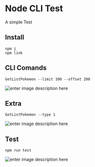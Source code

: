 # Node CLI Test

A simple Test


## Install

    npm i
    npm link

## CLI Comands

    GetListPokemon --limit 100 --offset 200
    
![enter image description here](https://user-images.githubusercontent.com/9513390/129784287-7910c5fd-fba2-49e0-b870-4c9a00a257a7.png)
## Extra 

    GetListPokemon --type 1
![enter image description here](https://user-images.githubusercontent.com/9513390/129784419-11745cef-873a-4fdc-8f9d-e1a226554b66.png)

## Test
    npm run test
![enter image description here](https://user-images.githubusercontent.com/9513390/129783853-bfbfebb4-e1b9-4a10-bd75-b7df7a522048.png)
